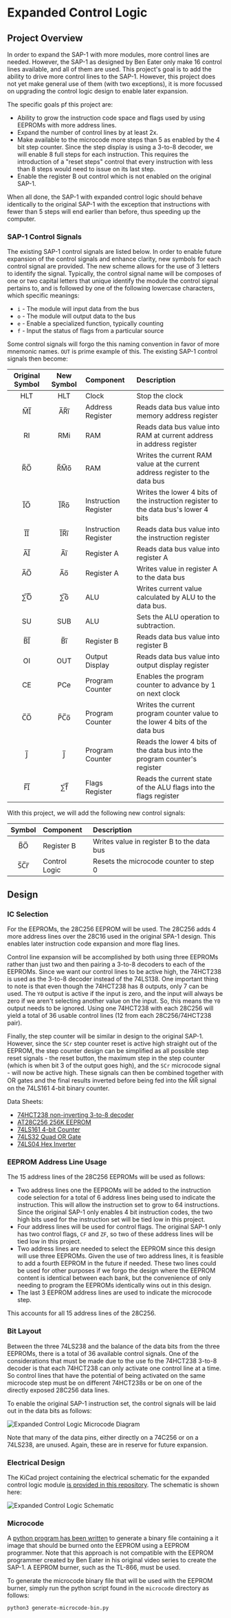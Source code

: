 # Expanded Control Logic
## Project Overview
In order to expand the SAP-1 with more modules, more control lines are needed. However, the SAP-1 as designed by Ben Eater only make 16 control lines available, and all of them are used. This project's goal is to add the ability to drive more control lines to the SAP-1. However, this project does not yet make general use of them (with two exceptions), it is more focussed on upgrading the control logic design to enable later expansion.

The specific goals pf this project are:
* Ability to grow the instruction code space and flags used by using EEPROMs with more address lines. 
* Expand the number of control lines by at least 2x.
* Make available to the microcode more steps than 5 as enabled by the 4 bit step counter. Since the step display is using a 3-to-8 decoder, we will enable 8 full steps for each instruction. This requires the introduction of a "reset steps" control that every instruction with less than 8 steps would need to issue on its last step. 
* Enable the register B out control which is not enabled on the original SAP-1. 

When all done, the SAP-1 with expanded control logic should behave identically to the original SAP-1 with the exception that instructions with fewer than 5 steps will end earlier than before, thus speeding up the computer. 


### SAP-1 Control Signals

The existing SAP-1 control signals are listed below. In order to enable future expansion of the control signals and enhance clarity, new symbols for each control signal are provided. The new scheme allows for the use of 3 letters to identify the signal. Typically, the control signal name will be composes of one or two capital letters that unique identify the module the control signal pertains to, and is followed by one of the following lowercase characters, which specific meanings:

* `i` - The module will input data from the bus
* `o` - The module will output data to the bus
* `e` - Enable a specialized function, typically counting
* `f` - Input the status of flags from a particular source

Some control signals will forgo the this naming convention in favor of more mnemonic names. `OUT` is prime example of this. The existing SAP-1 control signals then become: 


| Original Symbol | New Symbol |Component | Description |
|:-:|:-:|:--|:--|
| HLT | HLT | Clock | Stop the clock |
| M̅I̅ | A̅R̅i̅ | Address Register | Reads data bus value into memory address register |
| RI | RMi | RAM | Reads data bus value into RAM at current address in address register |
| R̅O̅ | R̅M̅o̅ | RAM | Writes the current RAM value at the current address register to the data bus |
| I̅O̅ | I̅R̅o̅ | Instruction Register | Writes the lower 4 bits of the instruction register to the data bus's lower 4 bits |
| I̅I̅ | I̅R̅i̅ | Instruction Register | Reads data bus value into the instruction register |
| A̅I̅ | A̅i̅ | Register A | Reads data bus value into register A |
| A̅O̅ | A̅o̅ | Register A | Writes value in register A to the data bus |
| ∑̅O̅ | ∑̅o̅ |ALU | Writes current value calculated by ALU to the data bus. |
| SU | SUB | ALU | Sets the ALU operation to subtraction. |
| B̅I̅ | B̅i̅ |Register B | Reads data bus value into register B |
| OI | OUT | Output Display | Reads data bus value into output display register |
| CE | PCe | Program Counter | Enables the program counter to advance by 1 on next clock |
| C̅O̅ | P̅C̅o̅ |Program Counter | Writes the current program counter value to the lower 4 bits of the data bus |
| J̅ | J̅ | Program Counter | Reads the lower 4 bits of the data bus into the program counter's register |
| F̅I̅ | ∑̅f̅ | Flags Register | Reads the current state of the ALU flags into the flags register |


With this project, we will add the following new control signals:

| Symbol | Component | Description |
|:-:|:--|:--|
| B̅O̅ | Register B | Writes value in register B to the data bus |
| S̅C̅r̅ | Control Logic | Resets the microcode counter to step 0 |

## Design

### IC Selection
For the EEPROMs, the 28C256 EEPROM will be used. The 28C256 adds 4 more address lines over the 28C16 used in the original SPA-1 design. This enables later instruction code expansion and more flag lines. 

Control line expansion will be accomplished by both using three EEPROMs rather than just two and then pairing a 3-to-8 decoders to each of the EEPROMs. Since we want our control lines to be active high, the 74HCT238 is used as the 3-to-8 decoder instead of the 74LS138. One important thing to note is that even though the 74HCT238 has 8 outputs, only 7 can be used. The `Y0` output is active if the input is zero, and the input will always be zero if we aren't selecting another value on the input. So, this means the `Y0` output needs to be ignored. Using one 74HCT238 with each 28C256 will yield a total of 36 usable control lines (12 from each 28C256/74HCT238 pair).

Finally, the step counter will be similar in design to the original SAP-1. However, since the `SCr` step counter reset is  active high straight out of the EEPROM, the step counter design can be simplified as all possible step reset signals - the reset button, the maximum step in the step counter (which is when bit 3 of the output goes high), and the `SCr` microcode signal - will now be active high. These signals can then be combined together with OR gates and the final results inverted before being fed into the M̅R̅ signal on the 74LS161 4-bit binary counter.

Data Sheets:
* [74HCT238 non-inverting 3-to-8 decoder](https://www.ti.com/lit/ds/symlink/cd74hct238.pdf)
* [AT28C256 256K EEPROM](https://www.mouser.com/datasheet/2/268/doc0006-1108095.pdf)
* [74LS161 4-bit Counter](https://www.ti.com/lit/ds/symlink/sn74ls161a.pdf)
* [74LS32 Quad OR Gate](https://www.ti.com/lit/ds/symlink/sn74ls32.pdf)
* [74LS04 Hex Inverter](https://www.ti.com/lit/ds/symlink/sn74ls04.pdf)

### EEPROM Address Line Usage
The 15 address lines of the 28C256 EEPROMs will be used as follows:

* Two address lines one the EEPROMs will be added to the instruction code selection for a total of 6 address lines being used to indicate the instruction. This will allow the instruction set to grow to 64 instructions. Since the original SAP-1 only enables 4 bit instruction codes, the two high bits used for the instruction set will be tied low in this project. 
* Four address lines will be used for control flags. The original SAP-1 only has two control flags, `CF` and `ZF`, so two of these address lines will be tied low in this project.
* Two address lines are needed to select the EEPROM since this design will use three EEPROMs. Given the use of two address lines, it is feasible to add a fourth EEPROM in the future if needed. These two lines could be used for other purposes if we forgo the design where the EEPROM content is identical between each bank, but the convenience of only needing to program the EEPROMs identically wins out in this design.
* The last 3 EEPROM address lines are used to indicate the microcode step.

This accounts for all 15 address lines of the 28C256.

### Bit Layout

Between the three 74LS238 and the balance of the data bits from the three EEPROMs, there is a total of 36 available control signals. One of the considerations that must be made due to the use fo the 74HCT238 3-to-8 decoder is that each 74HCT238 can only activate one control line at a time. So control lines that have the potential of being activated on the same microcode step must be on different 74HCT238s or be on one of the directly exposed 28C256 data lines. 

To enable the original SAP-1 instruction set, the control signals will be laid out in the data bits as follows:

![Expanded Control Logic Microcode Diagram](sap-1-expanded-control-logic-original-instructions-microcode.png)

Note that many of the data pins, either directly on a 74C256 or on a 74LS238, are unused. Again, these are in reserve for future expansion.

### Electrical Design
The KiCad project containing the electrical schematic for the expanded control logic module [is provided in this repository](./control-logic/). The schematic is shown here:

![Expanded Control Logic Schematic](sap-1-expanded-control-logic-schematic.png)

### Microcode

A [python program has been written](microcode) to generate a binary file containing a it image that should be burned onto the EEPROM using a EEPROM programmer. Note that this approach is not compatible with the EEPROM programmer created by Ben Eater in his original video series to create the SAP-1. A EEPROM burner, such as the TL-866, must be used. 

To generate the microcode binary file that will be used with the EEPROM burner, simply run the python script found in the `microcode` directory as follows:
```
python3 generate-microcode-bin.py
```


